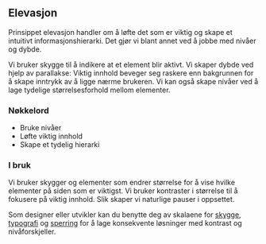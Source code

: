 ## Elevasjon

Prinsippet elevasjon handler om å løfte det som er viktig og skape et intuitivt informasjonshierarki. Det gjør vi blant annet ved å jobbe med nivåer og dybde.

Vi bruker skygge til å indikere at et element blir aktivt. Vi skaper dybde ved hjelp av parallakse: Viktig innhold beveger seg raskere enn bakgrunnen for å skape inntrykk av å ligge nærme brukeren. Vi kan også skape nivåer ved å lage tydelige størrelsesforhold mellom elementer.

### Nøkkelord

-   Bruke nivåer
-   Løfte viktig innhold
-   Skape et tydelig hierarki

### I bruk

Vi bruker skygger og elementer som endrer størrelse for å vise hvilke elementer på siden som er viktigst. Vi bruker kontraster i størrelse til å fokusere på viktig innhold. Slik skaper vi naturlige pauser i oppsettet.

Som designer eller utvikler kan du benytte deg av skalaene for [skygge](), [typografi]() og [sperring]() for å lage konsekvente løsninger med kontrast og nivåforskjeller.

